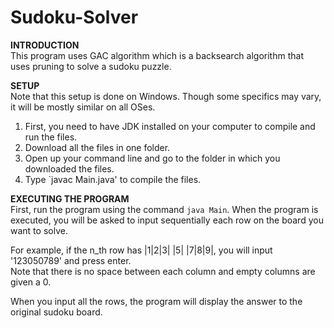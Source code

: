 # Sudoku-Solver
**INTRODUCTION**\
This program uses GAC algorithm which is a backsearch algorithm that uses pruning to solve a sudoku puzzle.

**SETUP**\
Note that this setup is done on Windows. Though some specifics may vary, it will be mostly similar on all OSes.
1. First, you need to have JDK installed on your computer to compile and run the files.
2. Download all the files in one folder. 
3. Open up your command line and go to the folder in which you downloaded the files.
4. Type `javac Main.java' to compile the files.

**EXECUTING THE PROGRAM**\
First, run the program using the command `java Main`. When the program is executed, you will be asked to input sequentially each row on the board you want to solve.

For example, if the n_th row has |1|2|3| |5| |7|8|9|, you will input '123050789' and press enter.\
Note that there is no space between each column and empty columns are given a 0.

When you input all the rows, the program will display the answer to the original sudoku board.



